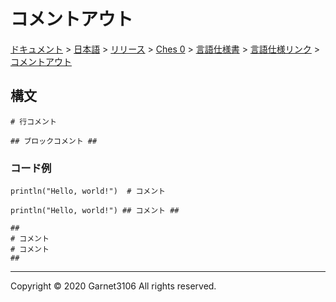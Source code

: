 # コメントアウト

[ドキュメント](../../../../../../index.md) > [日本語](../../../../../index.md) > [リリース](../../../../index.md) > [Ches 0](../../../index.md) > [言語仕様書](../../index.md) > [言語仕様リンク](../index.md) > [コメントアウト](./index.md)

## 構文

```
# 行コメント

## ブロックコメント ##
```

### コード例

```
println("Hello, world!")  # コメント

println("Hello, world!") ## コメント ##

##
# コメント
# コメント
##
```

---

Copyright © 2020 Garnet3106 All rights reserved.
